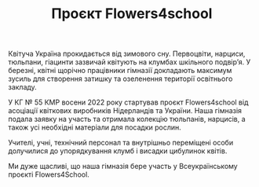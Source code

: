 ﻿---
title: Проєкт Flowers4school
---

Квітуча Україна прокидається від зимового сну. Первоцвіти, нарциси, тюльпани, гіацинти зазвичай квітують на клумбах шкільного подвір’я. У березні, квітні щорічно працівники гімназії докладають максимум зусиль для створення затишку та озеленення території освітнього закладу.

У КГ № 55 КМР восени 2022 року стартував проєкт Flowers4school від асоціації квіткових виробників Нідерландів та України. Наша гімназія подала заявку на участь та отримала колекцію тюльпанів, нарцисів, а також усі необхідні матеріали для посадки рослин.

Учителі, учні, технічний персонал та внутрішньо переміщені особи долучилися до упорядкування клумб і висадки цибулинок квітів.

Ми дуже щасливі, що наша гімназія бере участь у Всеукраїнському проєкті Flowers4School.

<slideshow />
